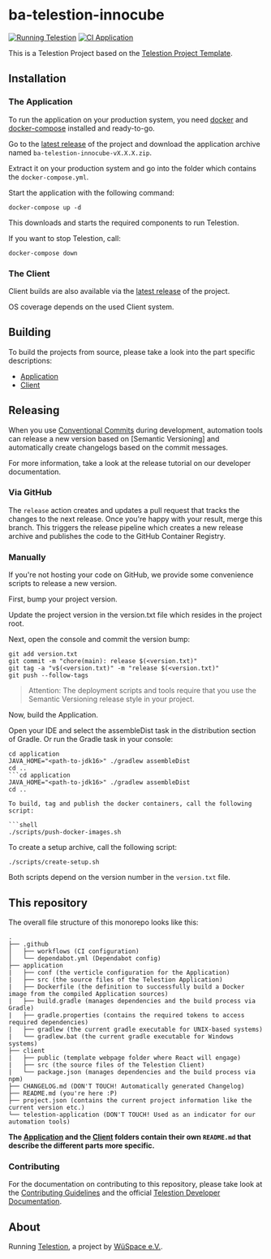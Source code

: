 # ba-telestion-innocube

[![Running Telestion](https://img.shields.io/static/v1?label=Running&message=Telestion&labelColor=2B2E3A&color=452897)](https://telestion.wuespace.de/)
[![CI Application](https://github.com/jantischhoefer/ba-telestion-innocube/actions/workflows/ci-app.yml/badge.svg)](https://github.com/jantischhoefer/ba-telestion-innocube/actions/workflows/ci-app.yml)

This is a Telestion Project based on the [Telestion Project Template](https://github.com/wuespace/telestion-project-template).

## Installation

### The Application

To run the application on your production system, you need [docker](https://www.docker.com/) and [docker-compose](https://docs.docker.com/compose/install/) installed and ready-to-go.

Go to the [latest release](https://github.com/jantischhoefer/ba-telestion-innocube/releases/latest) of the project and download the application archive named `ba-telestion-innocube-vX.X.X.zip`.

Extract it on your production system and go into the folder which contains the `docker-compose.yml`.

Start the application with the following command:

```shell
docker-compose up -d
```

This downloads and starts the required components to run Telestion.

If you want to stop Telestion, call:

```shell
docker-compose down
```

### The Client

Client builds are also available via the [latest release](https://github.com/jantischhoefer/ba-telestion-innocube/releases/latest) of the project.

OS coverage depends on the used Client system.

## Building

To build the projects from source, please take a look into the part specific descriptions:

- [Application](./application/README.md)
- [Client](./client/README.md)

## Releasing

When you use [Conventional Commits](https://www.conventionalcommits.org/en/v1.0.0/) during development, automation tools can release a new version based on [Semantic Versioning] and automatically create changelogs based on the commit messages.

For more information, take a look at the release tutorial on our developer documentation.

### Via GitHub

The `release` action creates and updates a pull request that tracks the changes to the next release. Once you're happy with your result, merge this branch. This triggers the release pipeline which creates a new release archive and publishes the code to the GitHub Container Registry.

### Manually

If you're not hosting your code on GitHub, we provide some convenience scripts to release a new version.

First, bump your project version.

Update the project version in the version.txt file which resides in the project root.

Next, open the console and commit the version bump:

```shell
git add version.txt
git commit -m "chore(main): release $(<version.txt)"
git tag -a "v$(<version.txt)" -m "release $(<version.txt)"
git push --follow-tags
```

> Attention: The deployment scripts and tools require that you use the Semantic Versioning release style in your project.

Now, build the Application.

Open your IDE and select the assembleDist task in the distribution section of Gradle.
Or run the Gradle task in your console:

```shell
cd application
JAVA_HOME="<path-to-jdk16>" ./gradlew assembleDist
cd ..
```cd application
JAVA_HOME="<path-to-jdk16>" ./gradlew assembleDist
cd ..

To build, tag and publish the docker containers, call the following script:

```shell
./scripts/push-docker-images.sh
```

To create a setup archive, call the following script:

```shell
./scripts/create-setup.sh
```

Both scripts depend on the version number in the `version.txt` file.

## This repository

The overall file structure of this monorepo looks like this:

```plain
.
├── .github
│   ├── workflows (CI configuration)
│   └── dependabot.yml (Dependabot config)
├── application
|   ├── conf (the verticle configuration for the Application)
|   ├── src (the source files of the Telestion Application)
|   ├── Dockerfile (the definition to successfully build a Docker image from the compiled Application sources)
|   ├── build.gradle (manages dependencies and the build process via Gradle)
|   ├── gradle.properties (contains the required tokens to access required dependencies)
|   ├── gradlew (the current gradle executable for UNIX-based systems)
|   └── gradlew.bat (the current gradle executable for Windows systems)
├── client
|   ├── public (template webpage folder where React will engage)
|   ├── src (the source files of the Telestion Client)
|   └── package.json (manages dependencies and the build process via npm)
├── CHANGELOG.md (DON'T TOUCH! Automatically generated Changelog)
├── README.md (you're here :P)
├── project.json (contains the current project information like the current version etc.)
└── telestion-application (DON'T TOUCH! Used as an indicator for our automation tools)
```

**The [Application](./application/README.md) and the [Client](./client/README.md) folders contain their own `README.md` that describe the different parts more specific.**

### Contributing

For the documentation on contributing to this repository, please take look at the [Contributing Guidelines](./CONTRIBUTING.md) and the official [Telestion Developer Documentation](https://docs.telestion.wuespace.de/).

## About

Running [Telestion](https://telestion.wuespace.de/), a project by [WüSpace e.V.](https://www.wuespace.de/).
